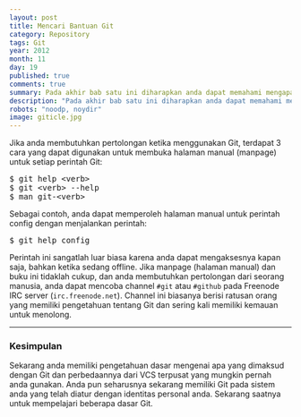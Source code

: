 ```yaml
---
layout: post
title: Mencari Bantuan Git
category: Repository
tags: Git
year: 2012
month: 11
day: 19
published: true
comments: true
summary: Pada akhir bab satu ini diharapkan anda dapat memahami mengapa Git ada, kenapa anda harus menggunakan dan harus melakukan pengaturan untuk menggunakannya.
description: "Pada akhir bab satu ini diharapkan anda dapat memahami mengapa Git ada, kenapa anda harus menggunakan dan harus melakukan pengaturan untuk menggunakannya"
robots: "noodp, noydir"
image: giticle.jpg
---
```

<p>Jika anda membutuhkan pertolongan ketika menggunakan Git, terdapat 3 cara yang dapat digunakan untuk membuka halaman manual (manpage) untuk setiap perintah Git:</p>
<pre>$ git help &lt;verb&gt;
$ git &lt;verb&gt; --help
$ man git-&lt;verb&gt;</pre>
<p>Sebagai contoh, anda dapat memperoleh halaman manual untuk perintah config dengan menjalankan perintah:</p>
<pre>$ git help config</pre>
<p>Perintah ini sangatlah luar biasa karena anda dapat mengaksesnya kapan saja, bahkan ketika sedang offline. Jika manpage (halaman manual) dan buku ini tidaklah cukup, dan anda membutuhkan pertolongan dari seorang manusia, anda dapat mencoba channel <code>#git</code> atau <code>#github</code> pada Freenode IRC server (<code>irc.freenode.net</code>). Channel ini biasanya berisi ratusan orang yang memiliki pengetahuan tentang Git dan sering kali memiliki kemauan untuk menolong.</p><hr><h3>Kesimpulan</h3><p>Sekarang anda memiliki pengetahuan dasar mengenai apa yang dimaksud dengan Git dan perbedaannya dari VCS terpusat yang mungkin pernah anda gunakan. Anda pun seharusnya sekarang memiliki Git pada sistem anda yang telah diatur dengan identitas personal anda. Sekarang saatnya untuk mempelajari beberapa dasar Git.</p>